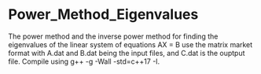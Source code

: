 # Power_Method_Eigenvalues
The power method and the inverse power method for finding the eigenvalues of the linear system of equations AX = B use the matrix market format with A.dat and B.dat being the input files, and C.dat is the ouptput file. Compile using g++ -g -Wall -std=c++17 -I.

